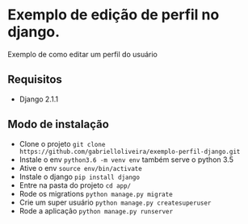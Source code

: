 # Exemplo de edição de perfil no django.
Exemplo de como editar um perfil do usuário

## Requisitos
- Django 2.1.1

## Modo de instalação
- Clone o projeto ```git clone https://github.com/gabrielloliveira/exemplo-perfil-django.git```
- Instale o env ```python3.6 -m venv env``` também serve o python 3.5
- Ative o env ```source env/bin/activate``` 
- Instale o django ```pip install django```
- Entre na pasta do projeto ```cd app/```
- Rode os migrations ```python manage.py migrate```
- Crie um super usuário ```python manage.py createsuperuser```
- Rode a aplicação ```python manage.py runserver```
